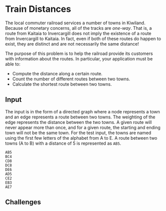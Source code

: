 # Train Distances

The local commuter railroad services a number of towns in Kiwiland. Because of monetary concerns, all of the tracks are *one-way*. That is, a route from Kaitaia to Invercargill does not imply the existence of a route from Invercargill to Kaitaia. In fact, even if both of these routes do happen to exist, they are distinct and are not necessarily the same distance!

The purpose of this problem is to help the railroad provide its customers with information about the routes. In particular, your application must be able to:

- Compute the distance along a certain route.
- Count the number of different routes between two towns.
- Calculate the shortest route between two towns.

## Input

The input is in the form of a directed graph where a node represents a town and an edge represents a route between two towns. The weighting of the edge represents the distance between the two towns. A given route will never appear more than once, and for a given route, the starting and ending town will not be the same town. For the test input, the towns are named using the first few letters of the alphabet from A to E. A route between two towns (A to B) with a distance of 5 is represented as `AB5`.

    AB5
    BC4
    CD8
    DC8
    DE6
    AD5
    CE2
    EB3
    AE7

## Challenges

Calculate the following:

1. The distance of the route `A-B-C`.
1. The distance of the route `A-D`.
1. The distance of the route `A-D-C`.
1. The distance of the route `A-E-B-C-D`.
1. The distance of the route `A-E-D`.
1. The number of trips starting at `C` and ending at `C` with a maximum of `3` stops.
    In the sample data above, there are two such trips: `C-D-C` (2 stops). and `C-E-B-C` (3 stops).
1. The number of trips starting at `A` and ending at `C` with exactly `4` stops.
    In the sample data above, there are three such trips: `A-B-C-D-C`, `A-D-C-D-C`, and `A-D-E-B-C`.
1. The length of the shortest route (in terms of distance to travel) from `A` to `C`.
1. The length of the shortest route (in terms of distance to travel) from `B` to `B`.
1. The number of different routes from C to C with a distance of less than 30.
    In the sample data, the trips are: `C-D-C`, `C-E-B-C`, `C-E-B-C-D-C`, `C-D-C-E-B-C`, `C-D-E-B-C`, `C-E-B-C-E-B-C`, and `C-E-B-C-E-B-C-E-B-C`.

For test input 1 through 5, if no such route exists, output `NO SUCH ROUTE`. Otherwise, follow the route as given; do not make any extra stops! For example, the first problem means to start at city `A`, then travel directly to city `B` (a distance of `5`), then directly to city `C` (a distance of `4`).

### Expected Output:

    9
    5
    13
    22
    NO SUCH ROUTE
    2
    3
    9
    9
    7
